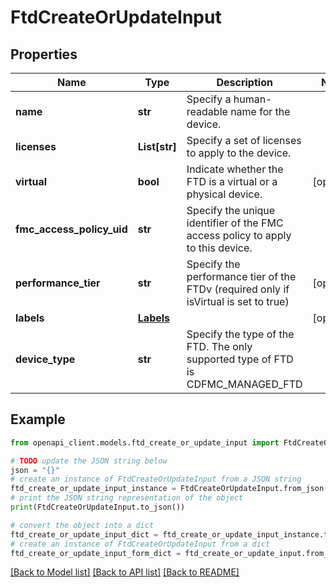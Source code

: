 # FtdCreateOrUpdateInput


## Properties

Name | Type | Description | Notes
------------ | ------------- | ------------- | -------------
**name** | **str** | Specify a human-readable name for the device. | 
**licenses** | **List[str]** | Specify a set of licenses to apply to the device. | 
**virtual** | **bool** | Indicate whether the FTD is a virtual or a physical device. | [optional] 
**fmc_access_policy_uid** | **str** | Specify the unique identifier of the FMC access policy to apply to this device. | 
**performance_tier** | **str** | Specify the performance tier of the FTDv (required only if isVirtual is set to true) | [optional] 
**labels** | [**Labels**](Labels.md) |  | [optional] 
**device_type** | **str** | Specify the type of the FTD. The only supported type of FTD is CDFMC_MANAGED_FTD | 

## Example

```python
from openapi_client.models.ftd_create_or_update_input import FtdCreateOrUpdateInput

# TODO update the JSON string below
json = "{}"
# create an instance of FtdCreateOrUpdateInput from a JSON string
ftd_create_or_update_input_instance = FtdCreateOrUpdateInput.from_json(json)
# print the JSON string representation of the object
print(FtdCreateOrUpdateInput.to_json())

# convert the object into a dict
ftd_create_or_update_input_dict = ftd_create_or_update_input_instance.to_dict()
# create an instance of FtdCreateOrUpdateInput from a dict
ftd_create_or_update_input_form_dict = ftd_create_or_update_input.from_dict(ftd_create_or_update_input_dict)
```
[[Back to Model list]](../README.md#documentation-for-models) [[Back to API list]](../README.md#documentation-for-api-endpoints) [[Back to README]](../README.md)



